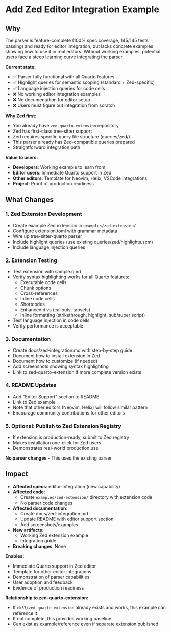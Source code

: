 # Add Zed Editor Integration Example

## Why

The parser is feature-complete (100% spec coverage, 145/145 tests passing) and ready for editor integration, but lacks concrete examples showing how to use it in real editors. Without working examples, potential users face a steep learning curve integrating the parser.

**Current state:**
- ✅ Parser fully functional with all Quarto features
- ✅ Highlight queries for semantic scoping (standard + Zed-specific)
- ✅ Language injection queries for code cells
- ❌ No working editor integration examples
- ❌ No documentation for editor setup
- ❌ Users must figure out integration from scratch

**Why Zed first:**
- You already have `zed-quarto-extension` repository
- Zed has first-class tree-sitter support
- Zed requires specific query file structure (queries/zed/)
- This parser already has Zed-compatible queries prepared
- Straightforward integration path

**Value to users:**
- **Developers**: Working example to learn from
- **Editor users**: Immediate Quarto support in Zed
- **Other editors**: Template for Neovim, Helix, VSCode integrations
- **Project**: Proof of production readiness

## What Changes

### 1. Zed Extension Development
- Create example Zed extension in `examples/zed-extension/`
- Configure extension.toml with grammar metadata
- Wire up tree-sitter-quarto parser
- Include highlight queries (use existing queries/zed/highlights.scm)
- Include language injection queries

### 2. Extension Testing
- Test extension with sample.qmd
- Verify syntax highlighting works for all Quarto features:
  - Executable code cells
  - Chunk options
  - Cross-references
  - Inline code cells
  - Shortcodes
  - Enhanced divs (callouts, tabsets)
  - Inline formatting (strikethrough, highlight, sub/super script)
- Test language injection in code cells
- Verify performance is acceptable

### 3. Documentation
- Create docs/zed-integration.md with step-by-step guide
- Document how to install extension in Zed
- Document how to customize (if needed)
- Add screenshots showing syntax highlighting
- Link to zed-quarto-extension if more complete version exists

### 4. README Updates
- Add "Editor Support" section to README
- Link to Zed example
- Note that other editors (Neovim, Helix) will follow similar pattern
- Encourage community contributions for other editors

### 5. Optional: Publish to Zed Extension Registry
- If extension is production-ready, submit to Zed registry
- Makes installation one-click for Zed users
- Demonstrates real-world production use

**No parser changes** - This uses the existing parser

## Impact

- **Affected specs**: editor-integration (new capability)
- **Affected code**:
  - Create `examples/zed-extension/` directory with extension code
  - No parser code changes
- **Affected documentation**:
  - Create docs/zed-integration.md
  - Update README with editor support section
  - Add screenshots/examples
- **New artifacts**:
  - Working Zed extension example
  - Integration guide
- **Breaking changes**: None

**Enables:**
- Immediate Quarto support in Zed editor
- Template for other editor integrations
- Demonstration of parser capabilities
- User adoption and feedback
- Evidence of production readiness

**Relationship to zed-quarto-extension:**
- If `ck37/zed-quarto-extension` already exists and works, this example can reference it
- If not complete, this provides working baseline
- Can exist as example/reference even if separate extension published
